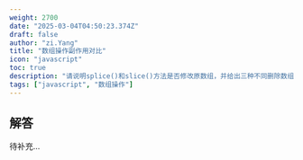 ```yaml
---
weight: 2700
date: "2025-03-04T04:50:23.374Z"
draft: false
author: "zi.Yang"
title: "数组操作副作用对比"
icon: "javascript"
toc: true
description: "请说明splice()和slice()方法是否修改原数组，并给出三种不同删除数组最后一个元素的方法实现。"
tags: ["javascript", "数组操作"]
---
```


## 解答

待补充...
